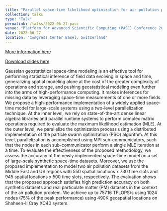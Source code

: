 ```yaml
---
title: "Parallel space-time likelihood optimization for air pollution prediction on large-scale systems"
collection: talks
type: "Talk"
permalink: /talks/2022-06-27-pasc
venue: "Platform for Advanced Scientific Computing (PASC) Conference 2022"
date: 2022-06-27
location: "Congress Center Basel, Switzerland"
---
```


[More information here](https://pasc22.pasc-conference.org/)

[Download slides here](http://marysalvana.github.io/files/presentations/PASC_Jun2022.pdf)

Gaussian geostatistical space-time modeling is an effective tool for performing statistical inference of field data evolving in space and time, generalizing spatial modeling alone at the cost of the greater complexity of operations and storage, and pushing geostatistical modeling even further into the arms of high-performance computing. It makes inferences for missing data by leveraging space-time measurements of one or more fields. We propose a high-performance implementation of a widely applied space-time model for large-scale systems using a two-level parallelization technique.  At the inner level, we rely on state-of-the-art dense linear algebra libraries and parallel runtime systems to perform complex matrix operations required to evaluate the maximum likelihood estimation (MLE). At the outer level, we parallelize the optimization process using a distributed implementation of the particle swarm optimization (PSO) algorithm.  At this level, parallelization is accomplished using MPI sub-communicators, such that the nodes in each sub-communicator perform a single MLE iteration at a time. To evaluate the effectiveness of the proposed methodology, we assess the accuracy of the newly implemented space-time model on a set of large-scale synthetic space-time datasets. Moreover, we use the proposed implementation to model two air pollution datasets from the Middle East and US regions with 550 spatial locations x 730 time slots and 945 spatial locations x 500 time slots, respectively. The evaluation shows that the proposed approach satisfies high prediction accuracy on both synthetic datasets and real particulate matter (PM) datasets in the context of the air pollution problem. We achieve up to 757.16 TFLOPS/s using 1024 nodes (75\% of the peak performance) using 490K geospatial locations on Shaheen-II Cray XC40 system.

